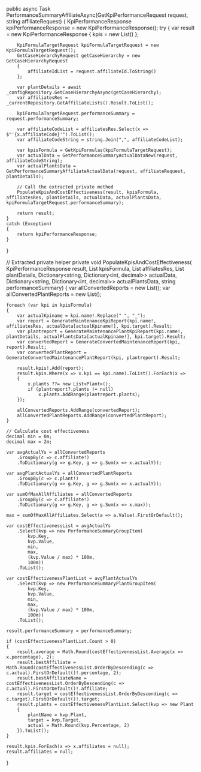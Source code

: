 public async Task<KpiPerformanceResponse> PerformanceSummaryAffiliateAsync(GetKpiPerformanceRequest request, string affiliateRequest)
{
    KpiPerformanceResponse kpiPerformanceResponse = new KpiPerformanceResponse();
    try
    {
        var result = new KpiPerformanceResponse
        {
            kpis = new List<KpiDetail>()
        };

        KpiFormulaTargetRequest kpiFormulaTargetRequest = new KpiFormulaTargetRequest();
        GetCaseHierarchyRequest getCaseHierarchy = new GetCaseHierarchyRequest
        {
            affiliateIdList = request.affiliateId.ToString()
        };

        var plantDetails = await _configRepository.GetCaseHierarchyAsync(getCaseHierarchy);
        var affiliatesRes = _currentRepository.GetAffiliateLists().Result.ToList();

        kpiFormulaTargetRequest.performanceSummary = request.performanceSummary;

        var affiliateCodeList = affiliatesRes.Select(x => $"'{x.affiliateCode}'").ToList();
        var affiliateCodeString = string.Join(",", affiliateCodeList);

        var kpisFormula = GetKpiFormulas(kpiFormulaTargetRequest);
        var actualData = GetPerformanceSummaryActualDataNew(request, affiliateCodeString);
        var actualPlantsData = GetPerformanceSummaryAffiliateActualData(request, affiliateRequest, plantDetails);

        // Call the extracted private method
        PopulateKpisAndCostEffectiveness(result, kpisFormula, affiliatesRes, plantDetails, actualData, actualPlantsData, kpiFormulaTargetRequest.performanceSummary);

        return result;
    }
    catch (Exception)
    {
        return kpiPerformanceResponse;
    }
}

// Extracted private helper
private void PopulateKpisAndCostEffectiveness(
    KpiPerformanceResponse result,
    List<KpiFormulaTarget> kpisFormula,
    List<AffiliateList> affiliatesRes,
    List<GetCaseHierarchyResponse> plantDetails,
    Dictionary<string, Dictionary<int, decimal>> actualData,
    Dictionary<string, Dictionary<int, decimal>> actualPlantsData,
    string performanceSummary)
{
    var allConvertedReports = new List<ConvertedKpiItemDetails>();
    var allConvertedPlantReports = new List<ConvertedKpiItemPlantDetails>();

    foreach (var kpi in kpisFormula)
    {
        var actualKpiname = kpi.name!.Replace(" ", "_");
        var report = GenerateMaintenanceKpiReport(kpi.name!, affiliatesRes, actualData[actualKpiname!], kpi.target).Result;
        var plantreport = GenerateMaintenancePlantKpiReport(kpi.name!, plantDetails, actualPlantsData[actualKpiname!], kpi.target).Result;
        var convertedReport = GenerateConvertedMaintenanceReport(kpi, report).Result;
        var convertedPlantReport = GenerateConvertedMaintenancePlantReport(kpi, plantreport).Result;

        result.kpis!.Add(report);
        result.kpis.Where(x => x.kpi == kpi.name).ToList().ForEach(x =>
        {
            x.plants ??= new List<Plant>();
            if (plantreport?.plants != null)
                x.plants.AddRange(plantreport.plants);
        });

        allConvertedReports.AddRange(convertedReport);
        allConvertedPlantReports.AddRange(convertedPlantReport);
    }

    // Calculate cost effectiveness
    decimal min = 0m;
    decimal max = 2m;

    var avgActualYs = allConvertedReports
        .GroupBy(c => c.affiliate!)
        .ToDictionary(g => g.Key, g => g.Sum(x => x.actualY));

    var avgPlantActualYs = allConvertedPlantReports
        .GroupBy(c => c.plant!)
        .ToDictionary(g => g.Key, g => g.Sum(x => x.actualY));

    var sumOfMaxAllAffiliates = allConvertedReports
        .GroupBy(c => c.affiliate!)
        .ToDictionary(g => g.Key, g => g.Sum(x => x.max));

    max = sumOfMaxAllAffiliates.Select(a => a.Value).FirstOrDefault();

    var costEffectivenessList = avgActualYs
        .Select(kvp => new PerformanceSummaryGroupItem(
            kvp.Key,
            kvp.Value,
            min,
            max,
            (kvp.Value / max) * 100m,
            100m))
        .ToList();

    var costEffectivenessPlantList = avgPlantActualYs
        .Select(kvp => new PerformanceSummaryPlantGroupItem(
            kvp.Key,
            kvp.Value,
            min,
            max,
            (kvp.Value / max) * 100m,
            100m))
        .ToList();

    result.performanceSummary = performanceSummary;

    if (costEffectivenessPlantList.Count > 0)
    {
        result.average = Math.Round(costEffectivenessList.Average(x => x.percentage), 2);
        result.bestAffiliate = Math.Round(costEffectivenessList.OrderByDescending(c => c.actual).FirstOrDefault()!.percentage, 2);
        result.bestAffiliateName = costEffectivenessList.OrderByDescending(c => c.actual).FirstOrDefault()!.affiliate;
        result.target = costEffectivenessList.OrderByDescending(c => c.target).FirstOrDefault()!.target;
        result.plants = costEffectivenessPlantList.Select(kvp => new Plant
        {
            plantName = kvp.Plant,
            target = kvp.Target,
            actual = Math.Round(kvp.Percentage, 2)
        }).ToList();
    }

    result.kpis.ForEach(x => x.affiliates = null);
    result.affiliates = null;
}
